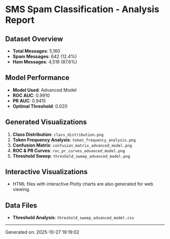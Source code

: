 # SMS Spam Classification - Analysis Report

## Dataset Overview
- **Total Messages**: 5,160
- **Spam Messages**: 642 (12.4%)
- **Ham Messages**: 4,518 (87.6%)

## Model Performance
- **Model Used**: Advanced Model
- **ROC AUC**: 0.9910
- **PR AUC**: 0.9415
- **Optimal Threshold**: 0.020

## Generated Visualizations
1. **Class Distribution**: `class_distribution.png`
2. **Token Frequency Analysis**: `token_frequency_analysis.png`
3. **Confusion Matrix**: `confusion_matrix_advanced_model.png`
4. **ROC & PR Curves**: `roc_pr_curves_advanced_model.png`
5. **Threshold Sweep**: `threshold_sweep_advanced_model.png`

## Interactive Visualizations
- HTML files with interactive Plotly charts are also generated for web viewing.

## Data Files
- **Threshold Analysis**: `threshold_sweep_advanced_model.csv`

---
Generated on: 2025-10-27 19:19:02